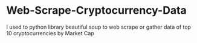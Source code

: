 # Web-Scrape-Cryptocurrency-Data
I used to python library beautiful soup to web scrape or gather data of top 10 cryptocurrencies by Market Cap
